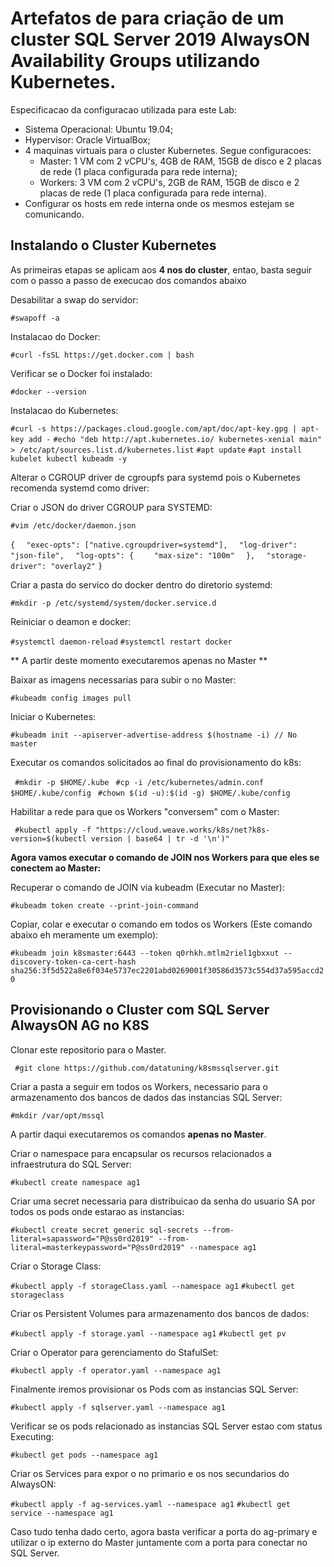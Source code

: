 # Artefatos de para criação de um cluster SQL Server 2019 AlwaysON Availability Groups utilizando Kubernetes.

Especificacao da configuracao utilizada para este Lab:

- Sistema Operacional: Ubuntu 19.04;
- Hypervisor: Oracle VirtualBox;
- 4 maquinas virtuais para o cluster Kubernetes. Segue configuracoes:
    - Master: 1 VM com 2 vCPU's, 4GB de RAM, 15GB de disco e 2 placas de rede (1 placa configurada para rede interna); 
    - Workers: 3 VM com 2 vCPU's, 2GB de RAM, 15GB de disco e 2 placas de rede (1 placa configurada para rede interna).
- Configurar os hosts em rede interna onde os mesmos estejam se comunicando. 

## Instalando o Cluster Kubernetes

As primeiras etapas se aplicam aos **4 nos do cluster**, entao, basta seguir com o passo a passo de execucao dos comandos abaixo

Desabilitar a swap do servidor:

`` #swapoff -a ``

Instalacao do Docker:

`` #curl -fsSL https://get.docker.com | bash ``

Verificar se o Docker foi instalado:

`` #docker --version ``

Instalacao do Kubernetes:

`` #curl -s https://packages.cloud.google.com/apt/doc/apt-key.gpg | apt-key add - ``
`` #echo "deb http://apt.kubernetes.io/ kubernetes-xenial main" > /etc/apt/sources.list.d/kubernetes.list ``
`` #apt update ``
`` #apt install kubelet kubectl kubeadm -y ``

Alterar o CGROUP driver de cgroupfs para systemd pois o Kubernetes recomenda systemd como driver:

Criar o JSON do driver CGROUP para SYSTEMD:

`` #vim /etc/docker/daemon.json ``

``{``
``	"exec-opts": ["native.cgroupdriver=systemd"],``
``	"log-driver": "json-file",``
``	"log-opts": {``
``	  "max-size": "100m"``
``	},``
``	"storage-driver": "overlay2"``
``}``

Criar a pasta do servico do docker dentro do diretorio systemd:

`` #mkdir -p /etc/systemd/system/docker.service.d ``

Reiniciar o deamon e docker:

`` #systemctl daemon-reload ``
`` #systemctl restart docker ``


** A partir deste momento executaremos apenas no Master **

Baixar as imagens necessarias para subir o no Master:

`` #kubeadm config images pull ``

Iniciar o Kubernetes:

`` #kubeadm init --apiserver-advertise-address $(hostname -i) // No master ``

Executar os comandos solicitados ao final do provisionamento do k8s:

`` #mkdir -p $HOME/.kube``
`` #cp -i /etc/kubernetes/admin.conf $HOME/.kube/config``
`` #chown $(id -u):$(id -g) $HOME/.kube/config``

Habilitar a rede para que os Workers "conversem" com o Master:

`` #kubectl apply -f "https://cloud.weave.works/k8s/net?k8s-version=$(kubectl version | base64 | tr -d '\n')"``

**Agora vamos executar o comando de JOIN nos Workers para que eles se conectem ao Master:**

Recuperar o comando de JOIN via kubeadm (Executar no Master):

`` #kubeadm token create --print-join-command ``

Copiar, colar e executar o comando em todos os Workers (Este comando abaixo eh meramente um exemplo):

`` #kubeadm join k8smaster:6443 --token q0rhkh.mtlm2riel1gbxxut --discovery-token-ca-cert-hash sha256:3f5d522a8e6f034e5737ec2201abd0269001f30586d3573c554d37a595accd20 ``


## Provisionando o Cluster com SQL Server AlwaysON AG no K8S

Clonar este repositorio para o Master.

`` #git clone https://github.com/datatuning/k8smssqlserver.git``

Criar a pasta a seguir em todos os Workers, necessario para o armazenamento dos bancos de dados das instancias SQL Server:

`` #mkdir /var/opt/mssql ``

A partir daqui executaremos os comandos **apenas no Master**.

Criar o namespace para encapsular os recursos relacionados a infraestrutura do SQL Server:

`` #kubectl create namespace ag1 ``

Criar uma secret necessaria para distribuicao da senha do usuario SA por todos os pods onde estarao as instancias:

`` #kubectl create secret generic sql-secrets --from-literal=sapassword="P@ss0rd2019" --from-literal=masterkeypassword="P@ss0rd2019" --namespace ag1 ``

Criar o Storage Class:

`` #kubectl apply -f storageClass.yaml --namespace ag1 ``
`` #kubectl get storageclass ``

Criar os Persistent Volumes para armazenamento dos bancos de dados:

`` #kubectl apply -f storage.yaml --namespace ag1 ``
`` #kubectl get pv ``

Criar o Operator para gerenciamento do StafulSet:

`` #kubectl apply -f operator.yaml --namespace ag1 ``

Finalmente iremos provisionar os Pods com as instancias SQL Server:

`` #kubectl apply -f sqlserver.yaml --namespace ag1 ``

Verificar se os pods relacionado as instancias SQL Server estao com status Executing:

`` #kubectl get pods --namespace ag1 ``

Criar os Services para expor o no primario e os nos secundarios do AlwaysON:

`` #kubectl apply -f ag-services.yaml --namespace ag1 ``
`` #kubectl get service --namespace ag1 ``

Caso tudo tenha dado certo, agora basta verificar a porta do ag-primary e utilizar o ip externo do Master juntamente com a porta para conectar no SQL Server.